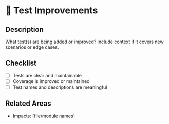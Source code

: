 # 🧪 Test Improvements

## Description

What test(s) are being added or improved? Include context if it covers new scenarios or edge cases.

## Checklist

- [ ] Tests are clear and maintainable
- [ ] Coverage is improved or maintained
- [ ] Test names and descriptions are meaningful

## Related Areas

- Impacts: [file/module names]
